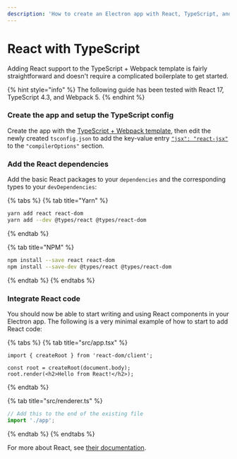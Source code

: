 ```yaml
---
description: 'How to create an Electron app with React, TypeScript, and Electron Forge'
---
```


# React with TypeScript

Adding React support to the TypeScript + Webpack template is fairly straightforward and doesn't require a complicated boilerplate to get started.

{% hint style="info" %}
The following guide has been tested with React 17, TypeScript 4.3, and Webpack 5.
{% endhint %}

### Create the app and setup the TypeScript config

Create the app with the [TypeScript + Webpack template](../../templates/typescript-+-webpack-template.md), then edit the newly created `tsconfig.json` to add the key-value entry [`"jsx": "react-jsx"`](https://www.typescriptlang.org/tsconfig#jsx) to the `"compilerOptions"` section.

### Add the React dependencies

Add the basic React packages to your `dependencies` and the corresponding types to your `devDependencies`:

{% tabs %}
{% tab title="Yarn" %}
```bash
yarn add react react-dom
yarn add --dev @types/react @types/react-dom
```
{% endtab %}

{% tab title="NPM" %}
```bash
npm install --save react react-dom
npm install --save-dev @types/react @types/react-dom
```
{% endtab %}
{% endtabs %}

### Integrate React code

You should now be able to start writing and using React components in your Electron app. The following is a very minimal example of how to start to add React code:

{% tabs %}
{% tab title="src/app.tsx" %}
```tsx
import { createRoot } from 'react-dom/client';

const root = createRoot(document.body);
root.render(<h2>Hello from React!</h2>);
```
{% endtab %}

{% tab title="src/renderer.ts" %}
```typescript
// Add this to the end of the existing file
import './app';
```
{% endtab %}
{% endtabs %}

For more about React, see [their documentation](https://reactjs.org/docs/hello-world.html).

